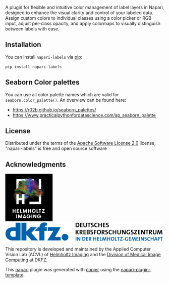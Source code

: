 
A plugin for flexible and intuitive color management of label layers in Napari, designed to enhance the visual clarity and control of your labeled data.
Assign custom colors to individual classes using a color picker or RGB input, adjust per-class opacity, and apply colormaps to visually distinguish between labels with ease.

## Installation

You can install `napari-labels` via [pip]:

```
pip install napari-labels
```

## Seaborn Color palettes

You can use all color palette names which are valid for `seaborn.color_palette()`.
An overview can be found here:

- https://r02b.github.io/seaborn_palettes/
- https://www.practicalpythonfordatascience.com/ap_seaborn_palette

## License

Distributed under the terms of the [Apache Software License 2.0] license,
"napari-labels" is free and open source software

## Acknowledgments

<p align="left">
  <img src="https://github.com/MIC-DKFZ/napari-labels/raw/main/imgs/Logos/HI_Logo.png" width="150"> &nbsp;&nbsp;&nbsp;&nbsp;
  <img src="https://github.com/MIC-DKFZ/napari-labels/raw/main/imgs/Logos/DKFZ_Logo.png" width="500">
</p>

This repository is developed and maintained by the Applied Computer Vision Lab (ACVL)
of [Helmholtz Imaging](https://www.helmholtz-imaging.de/) and the
[Division of Medical Image Computing](https://www.dkfz.de/en/medical-image-computing) at DKFZ.

This [napari] plugin was generated with [copier] using the [napari-plugin-template].

[apache software license 2.0]: http://www.apache.org/licenses/LICENSE-2.0
[copier]: https://copier.readthedocs.io/en/stable/
[napari]: https://github.com/napari/napari
[napari-plugin-template]: https://github.com/napari/napari-plugin-template
[pip]: https://pypi.org/project/pip/
